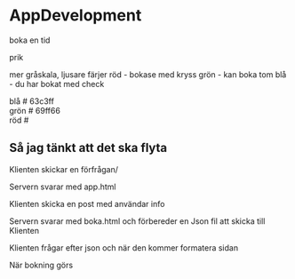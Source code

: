 # AppDevelopment

boka en tid 







prik

mer gråskala, 
ljusare färjer 
  röd - bokase      med kryss
  grön - kan boka      tom 
  blå - du har bokat   med check


blå # 63c3ff <br>
grön # 69ff66 <br>
röd #  <br>





## Så jag tänkt att det ska flyta

Klienten skickar en förfrågan/ 

Servern svarar med app.html 

Klienten skicka en post med användar info 

Servern svarar med boka.html och förbereder en Json fil att skicka till Klienten 

Klienten frågar efter json och när den kommer formatera sidan


När bokning görs

